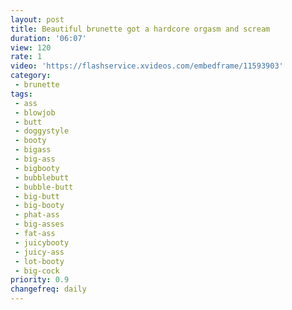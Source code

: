 ```yaml
---
layout: post
title: Beautiful brunette got a hardcore orgasm and scream
duration: '06:07'
view: 120
rate: 1
video: 'https://flashservice.xvideos.com/embedframe/11593903'
category: 
 - brunette
tags: 
 - ass
 - blowjob
 - butt
 - doggystyle
 - booty
 - bigass
 - big-ass
 - bigbooty
 - bubblebutt
 - bubble-butt
 - big-butt
 - big-booty
 - phat-ass
 - big-asses
 - fat-ass
 - juicybooty
 - juicy-ass
 - lot-booty
 - big-cock
priority: 0.9
changefreq: daily
---
```

